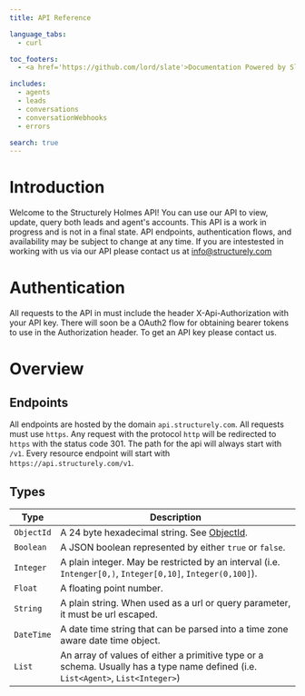 ```yaml
---
title: API Reference

language_tabs:
  - curl

toc_footers:
  - <a href='https://github.com/lord/slate'>Documentation Powered by Slate</a>

includes:
  - agents
  - leads
  - conversations
  - conversationWebhooks
  - errors

search: true
---
```


# Introduction

Welcome to the Structurely Holmes API! You can use our API to view, update, query both leads and agent's accounts. This API is a work in progress and is not in a final state. API endpoints, authentication flows, and availability may be subject to change at any time. If you are intestested in working with us via our API please contact us at info@structurely.com

# Authentication

All requests to the API in must include the header X-Api-Authorization with your API key. There will soon be a OAuth2 flow for obtaining bearer tokens to use in the Authorization header. To get an API key please contact us.

# Overview

## Endpoints

All endpoints are hosted by the domain `api.structurely.com`. All requests must use `https`. Any request with the protocol `http` will be redirected to `https` with the status code 301. The path for the api will always start with `/v1`. Every resource endpoint will start with `https://api.structurely.com/v1`.

## Types

Type | Description
---- | -----------
`ObjectId` | A 24 byte hexadecimal string. See [ObjectId](https://docs.mongodb.com/manual/reference/method/ObjectId/).
`Boolean` | A JSON boolean represented by either `true` or `false`.
`Integer` | A plain integer. May be restricted by an interval (i.e. `Intenger[0,)`, `Integer[0,10]`, `Integer(0,100]`).
`Float` | A floating point number.
`String` | A plain string. When used as a url or query parameter, it must be url escaped.
`DateTime` | A date time string that can be parsed into a time zone aware date time object.
`List` | An array of values of either a primitive type or a schema. Usually has a type name defined (i.e. `List<Agent>`, `List<Integer>`)
